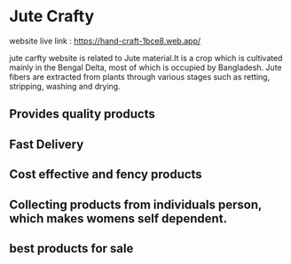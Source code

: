 
# Jute Crafty

website live link : https://hand-craft-1bce8.web.app/

jute carfty website is related to Jute material.It is a crop which is cultivated mainly in the Bengal Delta, most of which is occupied by Bangladesh. Jute fibers are extracted from plants through various stages such as retting, stripping, washing and drying. 

## Provides quality products
## Fast Delivery
## Cost effective and fency products
## Collecting products from individuals person, which makes womens self dependent.
## best products for sale
